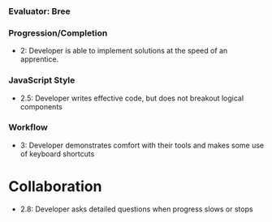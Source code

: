 ### Evaluator: Bree


### Progression/Completion

* 2: Developer is able to implement solutions at the speed of an apprentice.

### JavaScript Style

* 2.5: Developer writes effective code, but does not breakout logical components

### Workflow

* 3: Developer demonstrates comfort with their tools and makes some use of keyboard shortcuts

# Collaboration

* 2.8: Developer asks detailed questions when progress slows or stops
